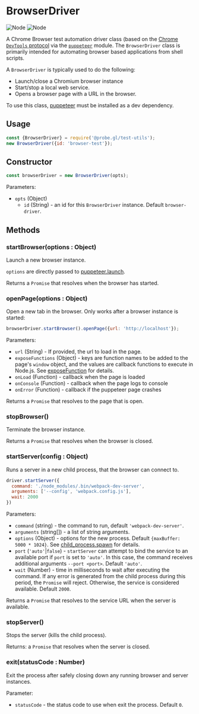 # BrowserDriver

<p class="badges">
  <img src="https://img.shields.io/badge/Node.js-v8.0+-blue.svg?style=flat-square" alt="Node" />
  <img src="https://img.shields.io/badge/Chrome-v64+-blue.svg?style=flat-square" alt="Node" />
</p>

A Chrome Browser test automation driver class (based on the [Chrome `DevTools` protocol](https://chromedevtools.github.io/devtools-protocol/) via the [`puppeteer`](https://github.com/GoogleChrome/puppeteer) module. The `BrowserDriver` class is primarily intended for automating browser based applications from shell scripts.

A `BrowserDriver` is typically used to do the following:
* Launch/close a Chromium browser instance
* Start/stop a local web service.
* Opens a browser page with a URL in the browser.

To use this class, [puppeteer](https://www.npmjs.com/package/puppeteer) must be installed as a dev dependency.

## Usage

```js
const {BrowserDriver} = require('@probe.gl/test-utils');
new BrowserDriver({id: 'browser-test'});
```


## Constructor

```js
const browserDriver = new BrowserDriver(opts);
```

Parameters:

* `opts` (Object)
  - `id` (String) - an id for this `BrowserDriver` instance. Default `browser-driver`.


## Methods

### startBrowser(options : Object)

Launch a new browser instance.

`options` are directly passed to [puppeteer.launch](https://github.com/GoogleChrome/puppeteer/blob/v1.11.0/docs/api.md#puppeteerlaunchoptions).

Returns a `Promise` that resolves when the browser has started.

### openPage(options : Object)

Open a new tab in the browser. Only works after a browser instance is started:

```js
browserDriver.startBrowser().openPage({url: 'http://localhost'});
```

Parameters:

* `url` (String) - If provided, the url to load in the page.
* `exposeFunctions` (Object) - keys are function names to be added to the page's `window` object, and the values are callback functions to execute in Node.js. See [exposeFunction](https://github.com/GoogleChrome/puppeteer/blob/v1.11.0/docs/api.md#pageexposefunctionname-puppeteerfunction) for details.
* `onLoad` (Function) - callback when the page is loaded
* `onConsole` (Function) - callback when the page logs to console
* `onError` (Function) - callback if the puppeteer page crashes

Returns a `Promise` that resolves to the page that is open.


### stopBrowser()

Terminate the browser instance.

Returns a `Promise` that resolves when the browser is closed.


### startServer(config : Object)

Runs a server in a new child process, that the browser can connect to.

```js
driver.startServer({
  command: './node_modules/.bin/webpack-dev-server',
  arguments: ['--config', 'webpack.config.js'],
  wait: 2000
})
```

Parameters:

* `command` (string) - the command to run, default `'webpack-dev-server'`.
* `arguments` (string[]) - a list of string arguments.
* `options` (Object) - options for the new process. Default `{maxBuffer: 5000 * 1024}`. See [child_process.spawn](https://nodejs.org/api/child_process.html#child_process_child_process_spawn_command_args_options) for details.
* `port` (`'auto'`|`false`) - `startServer` can attempt to bind the service to an available port if `port` is set to `'auto'`. In this case, the command receives additional arguments `--port <port>`. Default `'auto'`.
* `wait` (Number) - time in milliseconds to wait after executing the command. If any error is generated from the child process during this period, the `Promise` will reject. Otherwise, the service is considered available. Default `2000`.

Returns a `Promise` that resolves to the service URL when the server is available.


### stopServer()

Stops the server (kills the child process).

Returns: a `Promise` that resolves when the server is closed.


### exit(statusCode : Number)

Exit the process after safely closing down any running browser and server instances.

Parameter:

* `statusCode` - the status code to use when exit the process. Default `0`.
